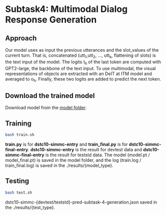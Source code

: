 # Subtask4: Multimodal Dialog Response Generation

## Approach 

Our model uses as input the previous utterances and the slot_values of the current turn. That is, concatenated (utt<sub>1</sub>,utt<sub>2</sub>, ..., utt<sub>k</sub>, flattening of slots) is the text input of the model. The logits t<sub>h</sub> of the last token are computed with GPT2-large, the backbone of the text input. To use multimodal, the visual representations of objects are extracted with an DeIT at ITM model and averaged to o<sub>h</sub>. Finally, these two logits are added to predict the next token.
 
## Download the trained model 
Download model from the [model folder](https://github.com/rungjoo/dstc10/tree/master/sub4/model).

## Training
```bash
bash train.sh
```
**train.py** is for **dstc10-simmc-entry** and **train_final.py** is for **dstc10-simmc-final-entry**. **dstc10-simmc-entry** is the result for devtest data and **dstc10-simmc-final-entry** is the result for teststd data. The model (model.pt / model_final.pt) is saved in the model folder, and the log (train.log / train_final.log) is saved in the ./results/{model_type}.

## Testing
```bash
bash test.sh
```
dstc10-simmc-{devtest/teststd}-pred-subtask-4-generation.json saved in the ./results/{test_type}.